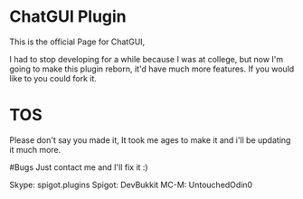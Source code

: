 # ChatGUI Plugin

This is the official Page for ChatGUI,

I had to stop developing for a while because I was at college, but now I'm going to make this plugin reborn, it'd have much more features.
If you would like to you could fork it.

# TOS
Please don't say you made it, It took me ages to make it and i'll be updating it much more.

#Bugs 
Just contact me and I'll fix it :)

Skype: spigot.plugins
Spigot: DevBukkit
MC-M: UntouchedOdin0
